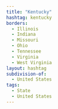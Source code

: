 ```yaml
---
title: "Kentucky"
hashtag: kentucky
borders:
  - Illinois
  - Indiana
  - Missouri
  - Ohio
  - Tennessee
  - Virginia
  - West Virginia
layout: hashtag
subdivision-of:
  - United States
tags:
  - State
  - United States
---
```

